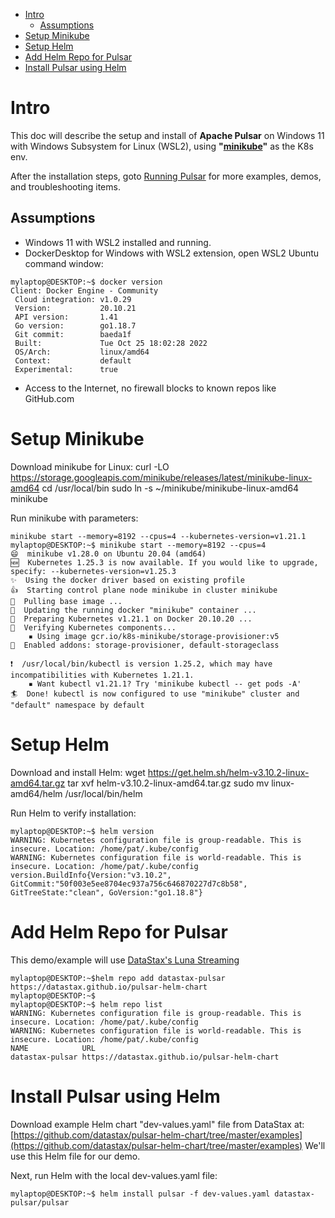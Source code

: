 - [Intro](#intro)
  - [Assumptions](#assumptions)
- [Setup Minikube](#setup-minikube)
- [Setup Helm](#setup-helm)
- [Add Helm Repo for Pulsar](#add-helm-repo-for-pulsar)
- [Install Pulsar using Helm](#install-pulsar-using-helm)
# Intro
This doc will describe the setup and install of **Apache Pulsar** on Windows 11 with Windows Subsystem for Linux (WSL2), using **"[minikube](https://minikube.sigs.k8s.io/docs/start/)"** as the K8s env.

After the installation steps, goto [Running Pulsar](RUN-README.md) for more examples, demos, and troubleshooting items.

## Assumptions

* Windows 11 with WSL2 installed and running.
* DockerDesktop for Windows with WSL2 extension, open WSL2 Ubuntu command window:
```
mylaptop@DESKTOP:~$ docker version
Client: Docker Engine - Community
 Cloud integration: v1.0.29
 Version:           20.10.21
 API version:       1.41
 Go version:        go1.18.7
 Git commit:        baeda1f
 Built:             Tue Oct 25 18:02:28 2022
 OS/Arch:           linux/amd64
 Context:           default
 Experimental:      true
```
* Access to the Internet, no firewall blocks to known repos like GitHub.com

# Setup Minikube
Download minikube for Linux:
curl -LO https://storage.googleapis.com/minikube/releases/latest/minikube-linux-amd64
cd /usr/local/bin
sudo ln -s ~/minikube/minikube-linux-amd64 minikube

Run minikube with parameters:
```
minikube start --memory=8192 --cpus=4 --kubernetes-version=v1.21.1
mylaptop@DESKTOP:~$ minikube start --memory=8192 --cpus=4
😄  minikube v1.28.0 on Ubuntu 20.04 (amd64)
🆕  Kubernetes 1.25.3 is now available. If you would like to upgrade, specify: --kubernetes-version=v1.25.3
✨  Using the docker driver based on existing profile
👍  Starting control plane node minikube in cluster minikube
🚜  Pulling base image ...
🏃  Updating the running docker "minikube" container ...
🐳  Preparing Kubernetes v1.21.1 on Docker 20.10.20 ...
🔎  Verifying Kubernetes components...
    ▪ Using image gcr.io/k8s-minikube/storage-provisioner:v5
🌟  Enabled addons: storage-provisioner, default-storageclass

❗  /usr/local/bin/kubectl is version 1.25.2, which may have incompatibilities with Kubernetes 1.21.1.
    ▪ Want kubectl v1.21.1? Try 'minikube kubectl -- get pods -A'
🏄  Done! kubectl is now configured to use "minikube" cluster and "default" namespace by default
```

# Setup Helm
Download and install Helm:
wget https://get.helm.sh/helm-v3.10.2-linux-amd64.tar.gz
tar xvf helm-v3.10.2-linux-amd64.tar.gz
sudo mv linux-amd64/helm /usr/local/bin/helm

Run Helm to verify installation:
```
mylaptop@DESKTOP:~$ helm version
WARNING: Kubernetes configuration file is group-readable. This is insecure. Location: /home/pat/.kube/config
WARNING: Kubernetes configuration file is world-readable. This is insecure. Location: /home/pat/.kube/config
version.BuildInfo{Version:"v3.10.2", GitCommit:"50f003e5ee8704ec937a756c646870227d7c8b58", GitTreeState:"clean", GoVersion:"go1.18.8"}
```
# Add Helm Repo for Pulsar
This demo/example will use [DataStax's Luna Streaming](https://docs.datastax.com/en/luna-streaming/docs/quickstart-helm-installs.html)
```
mylaptop@DESKTOP:~$helm repo add datastax-pulsar https://datastax.github.io/pulsar-helm-chart
mylaptop@DESKTOP:~$
mylaptop@DESKTOP:~$ helm repo list
WARNING: Kubernetes configuration file is group-readable. This is insecure. Location: /home/pat/.kube/config
WARNING: Kubernetes configuration file is world-readable. This is insecure. Location: /home/pat/.kube/config
NAME            URL
datastax-pulsar https://datastax.github.io/pulsar-helm-chart

```
# Install Pulsar using Helm 
Download example Helm chart "dev-values.yaml" file from DataStax at: [https://github.com/datastax/pulsar-helm-chart/tree/master/examples](https://github.com/datastax/pulsar-helm-chart/tree/master/examples)
We'll use this Helm file for our demo.

Next, run Helm with the local dev-values.yaml file:
```
mylaptop@DESKTOP:~$ helm install pulsar -f dev-values.yaml datastax-pulsar/pulsar
```
